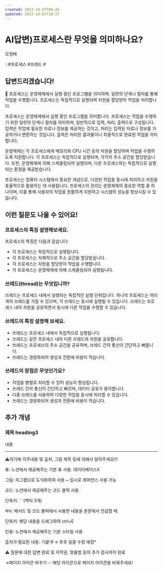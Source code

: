 ```yaml
---
created: 2023-10-07T09:26
updated: 2023-10-07T18:27
---
```

# AI답변)프로세스란 무엇을 의미하나요?

오정배

💡#프로세스 #쓰레드  #

## 답변드리겠습니다!

<aside>
📌 프로세스는 운영체제에서 실행 중인 프로그램을 의미하며, 일련의 단계나 절차를 통해 작업을 수행합니다. 프로세스는 독립적으로 실행되며 자원을 할당받아 작업을 처리합니다.

</aside>

프로세스는 운영체제에서 실행 중인 프로그램을 의미합니다. 프로세스는 작업을 수행하기 위한 일련의 단계나 절차를 의미하며, 일반적으로 입력, 처리, 출력으로 구성됩니다. 입력은 작업에 필요한 자료나 정보를 제공하는 것이고, 처리는 입력된 자료나 정보를 가공하거나 변환하는 것입니다. 출력은 처리된 결과물이나 최종적으로 완료된 작업을 의미합니다.

운영체제는 각 프로세스에게 메모리와 CPU 시간 등의 자원을 할당하여 작업을 수행하도록 지원합니다. 각 프로세스는 독립적으로 실행되며, 각각의 주소 공간을 할당받습니다. 또한, 운영체제에 의해 스케줄링되어 실행되며, 다른 프로세스와는 독립적으로 실행되는 환경을 제공받습니다.

프로세스는 컴퓨터 시스템에서 중요한 개념으로, 다양한 작업을 동시에 처리하고 자원을 효율적으로 활용하는 데 사용됩니다. 프로세스의 관리는 운영체제의 중요한 역할 중 하나이며, 이를 통해 사용자의 작업을 원활하게 지원하고 시스템의 성능을 향상시킬 수 있습니다.

## 이런 질문도 나올 수 있어요!

### 프로세스의 특징 설명해보세요.

프로세스의 특징은 다음과 같습니다:

- 각 프로세스는 독립적으로 실행됩니다.
- 각 프로세스는 자체적으로 주소 공간을 할당받습니다.
- 각 프로세스는 자원을 할당받아 작업을 수행합니다.
- 각 프로세스는 운영체제에 의해 스케줄링되어 실행됩니다.

### 쓰레드(thread)는 무엇입니까?

쓰레드는 프로세스 내에서 실행되는 독립적인 실행 단위입니다. 하나의 프로세스는 여러 개의 쓰레드를 가질 수 있으며, 각 쓰레드는 동시에 실행될 수 있습니다. 쓰레드는 프로세스 내의 자원을 공유하면서 동시에 다른 작업을 수행할 수 있습니다.

### 쓰레드의 특징 설명해 보세요.

- 쓰레드는 프로세스 내에서 독립적으로 실행됩니다.
- 쓰레드는 같은 프로세스 내의 다른 쓰레드와 자원을 공유합니다.
- 쓰레드는 프로세스의 주소 공간을 공유하며, 쓰레드 간의 통신이 간단하고 빠릅니다.
- 쓰레드는 경량화되어 생성과 전환에 비용이 적습니다.

### 쓰레드의 장점은 무엇인가요?

- 작업을 병렬로 처리할 수 있어 성능이 향상됩니다.
- 쓰레드 간의 통신이 간단하고 빠르며, 데이터 공유가 용이합니다.
- 다중 쓰레드를 사용하여 다양한 작업을 동시에 처리할 수 있습니다.
- 쓰레드는 경량화되어 생성과 전환에 비용이 적습니다.

## 추가 개념

### **제목 heading3**

내용

---

⚠️여기에 각주내용 및 출처, 그림 제목 등에 대해서 달아주세요!!!

표: 노션에서 제공해주는 기본 표 사용. 데이터베이스X

그림: 피그잼으로 도식화하여 사용 ~ 임시로 레퍼런스 사용 가능

코드: 노션에서 제공해주는 코드 블럭 사용 

단축키: ```(백틱 3개)

`백틱`: 메서드 및 코드 블럭에서 사용한 내용을 본문에서 언급할 때 

단축키: 해당 내용을 드래그하여 ctrl+E

인용: 노션에서 제공해주는 기본 스타일 사용

출처가 필요한 내용: *기울게* → 추후 일괄 수정 예정*

⚠️ 질문에 대한 답변 완료 및 저작권, 맞춤법 등의 추가 검사까지 완료

→페이지 아이콘 바꾸기 ✅ 해당 아이콘으로 페이지 아이콘을 바꿔주세요!
